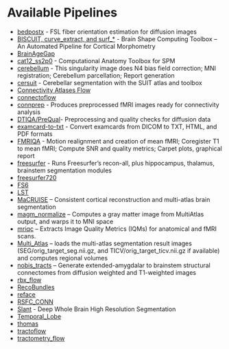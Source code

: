 # Available Pipelines

- [bedpostx](bedpostx.md) - FSL fiber orientation estimation for diffusion images
- [BISCUIT, curve_extract, and surf_*](BISCUIT-curve_extract-surf.md) - Brain Shape Computing Toolbox – An Automated Pipeline for Cortical Morphometry
- [BrainAgeGap](brainagegap.md)
- [cat12_ss2p0](cat12_ss2p0.md) - Computational Anatomy Toolbox for SPM
- [cerebellum](cerebellum.md) - This singularity image does N4 bias field correction; MNI registration; Cerebellum parcellation; Report generation
- [cersuit](cersuit.md) - Cerebellar segmentation with the SUIT atlas and toolbox
- [Connectivity Atlases Flow](connectivity-atlases-flow.md)
- [connectoflow](connectoflow.md)
- [connprep](connprep.md) - Produces preprocessed fMRI images ready for connectivity analysis
- [DTIQA/PreQual](dtiqa-prequal.md)- Preprocessing and quality checks for diffusion data
- [examcard-to-txt](examcard-to-txt.md) - Convert examcards from DICOM to TXT, HTML, and PDF formats
- [FMRIQA](fmriqa.md) - Motion realignment and creation of mean fMRI; Coregister T1 to mean fMRI; Compute SNR and quality metrics; Carpet plots, graphical report
- [freesurfer](freesurfer.md) - Runs Freesurfer’s recon-all, plus hippocampus, thalamus, brainstem segmentation modules
- [freesurfer720](freesurfer720.md)
- [FS6](fs6.md)
- [LST](lst.md)
- [MaCRUISE](macruise.md) – Consistent cortical reconstruction and multi-atlas brain segmentation
- [magm_normalize](magm_normalize.md) – Computes a gray matter image from MultiAtlas output, and warps it to MNI space
- [mriqc](mriqc.md) – Extracts Image Quality Metrics (IQMs) for anatomical and fMRI scans.
- [Multi_Atlas](multi_atlas.md) – loads the multi-atlas segmentation result images (SEG/orig_target_seg.nii.gz, and TICV/orig_target_ticv.nii.gz if available) and computes regional volumes
- [nobis_tracts](nobis_tracts.md) – Generate extended-amygdalar to brainstem structural connectomes from diffusion weighted and T1-weighted images
- [rbx_flow](rbx_flow.md)
- [RecoBundles](recobundles.md)
- [reface](reface.md)
- [RSFC_CONN](rsfc_conn.md)
- [Slant](slant.md) - Deep Whole Brain High Resolution Segmentation
- [Temporal_Lobe](temporal_lobe.md)
- [thomas](thomas.md)
- [tractoflow](tractoflow.md)
- [tractometry_flow](tractometry_flow.md)
